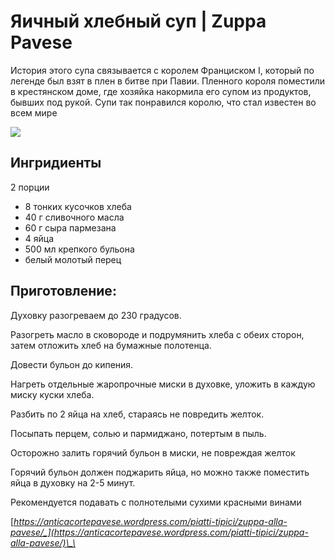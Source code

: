 # Яичный хлебный суп \| Zuppa Pavese

История этого супа связывается с королем Франциском I, который по легенде был взят в плен в битве при Павии. Пленного короля поместили в крестянском доме, где хозяйка накормила его супом из продуктов, бывших под рукой. Супи так понравился королю, что стал известен во всем мире

![](https://s-media-cache-ak0.pinimg.com/564x/e8/d9/20/e8d9204b04eac59a775ff76e236f1dad.jpg)

## Ингридиенты

2 порции

* 8 тонких кусочков хлеба
* 40 г сливочного масла
* 60 г сыра пармезана
* 4 яйца
* 500 мл крепкого бульона
* белый молотый перец

## Приготовление:

Духовку разогреваем до 230 градусов.

Разогреть масло в сковороде и подрумянить хлеба с обеих сторон, затем отложить хлеб на бумажные полотенца.

Довести бульон до кипения.

Нагреть отдельные жаропрочные миски в духовке, уложить в каждую миску куски хлеба.

Разбить по 2 яйца на хлеб, стараясь не повредить желток.

Посыпать перцем, солью и пармиджано, потертым в пыль.

Осторожно залить горячий бульон в миски, не повреждая желток

Горячий бульон должен поджарить яйца, но можно также поместить яйца в духовку на 2-5 минут.

Рекомендуется подавать с полнотелыми сухими красными винами

[_https://anticacortepavese.wordpress.com/piatti-tipici/zuppa-alla-pavese/_](https://anticacortepavese.wordpress.com/piatti-tipici/zuppa-alla-pavese/)\_\_

